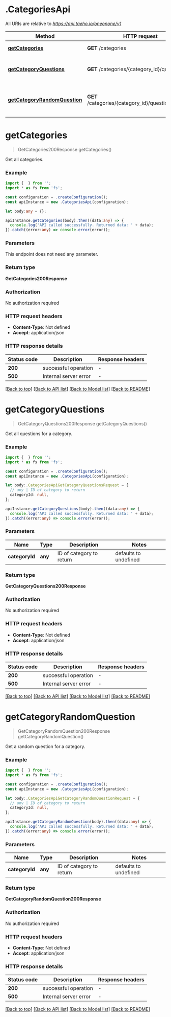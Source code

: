 # .CategoriesApi

All URIs are relative to *https://api.taeho.io/oneonone/v1*

Method | HTTP request | Description
------------- | ------------- | -------------
[**getCategories**](CategoriesApi.md#getCategories) | **GET** /categories | Get all categories
[**getCategoryQuestions**](CategoriesApi.md#getCategoryQuestions) | **GET** /categories/{category_id}/questions | Get all questions for a category
[**getCategoryRandomQuestion**](CategoriesApi.md#getCategoryRandomQuestion) | **GET** /categories/{category_id}/questions/random | Get a random question for a category


# **getCategories**
> GetCategories200Response getCategories()

Get all categories.

### Example


```typescript
import {  } from '';
import * as fs from 'fs';

const configuration = .createConfiguration();
const apiInstance = new .CategoriesApi(configuration);

let body:any = {};

apiInstance.getCategories(body).then((data:any) => {
  console.log('API called successfully. Returned data: ' + data);
}).catch((error:any) => console.error(error));
```


### Parameters
This endpoint does not need any parameter.


### Return type

**GetCategories200Response**

### Authorization

No authorization required

### HTTP request headers

 - **Content-Type**: Not defined
 - **Accept**: application/json


### HTTP response details
| Status code | Description | Response headers |
|-------------|-------------|------------------|
**200** | successful operation |  -  |
**500** | Internal server error |  -  |

[[Back to top]](#) [[Back to API list]](README.md#documentation-for-api-endpoints) [[Back to Model list]](README.md#documentation-for-models) [[Back to README]](README.md)

# **getCategoryQuestions**
> GetCategoryQuestions200Response getCategoryQuestions()

Get all questions for a category.

### Example


```typescript
import {  } from '';
import * as fs from 'fs';

const configuration = .createConfiguration();
const apiInstance = new .CategoriesApi(configuration);

let body:.CategoriesApiGetCategoryQuestionsRequest = {
  // any | ID of category to return
  categoryId: null,
};

apiInstance.getCategoryQuestions(body).then((data:any) => {
  console.log('API called successfully. Returned data: ' + data);
}).catch((error:any) => console.error(error));
```


### Parameters

Name | Type | Description  | Notes
------------- | ------------- | ------------- | -------------
 **categoryId** | **any** | ID of category to return | defaults to undefined


### Return type

**GetCategoryQuestions200Response**

### Authorization

No authorization required

### HTTP request headers

 - **Content-Type**: Not defined
 - **Accept**: application/json


### HTTP response details
| Status code | Description | Response headers |
|-------------|-------------|------------------|
**200** | successful operation |  -  |
**500** | Internal server error |  -  |

[[Back to top]](#) [[Back to API list]](README.md#documentation-for-api-endpoints) [[Back to Model list]](README.md#documentation-for-models) [[Back to README]](README.md)

# **getCategoryRandomQuestion**
> GetCategoryRandomQuestion200Response getCategoryRandomQuestion()

Get a random question for a category.

### Example


```typescript
import {  } from '';
import * as fs from 'fs';

const configuration = .createConfiguration();
const apiInstance = new .CategoriesApi(configuration);

let body:.CategoriesApiGetCategoryRandomQuestionRequest = {
  // any | ID of category to return
  categoryId: null,
};

apiInstance.getCategoryRandomQuestion(body).then((data:any) => {
  console.log('API called successfully. Returned data: ' + data);
}).catch((error:any) => console.error(error));
```


### Parameters

Name | Type | Description  | Notes
------------- | ------------- | ------------- | -------------
 **categoryId** | **any** | ID of category to return | defaults to undefined


### Return type

**GetCategoryRandomQuestion200Response**

### Authorization

No authorization required

### HTTP request headers

 - **Content-Type**: Not defined
 - **Accept**: application/json


### HTTP response details
| Status code | Description | Response headers |
|-------------|-------------|------------------|
**200** | successful operation |  -  |
**500** | Internal server error |  -  |

[[Back to top]](#) [[Back to API list]](README.md#documentation-for-api-endpoints) [[Back to Model list]](README.md#documentation-for-models) [[Back to README]](README.md)


